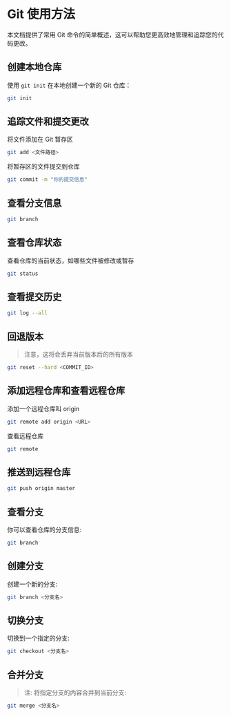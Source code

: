 # Git 使用方法

本文档提供了常用 Git 命令的简单概述，这可以帮助您更高效地管理和追踪您的代码更改。

## 创建本地仓库

使用 `git init` 在本地创建一个新的 Git 仓库：

```bash
git init
```

## 追踪文件和提交更改

将文件添加在 Git 暂存区

```bash
git add <文件路径>
```

将暂存区的文件提交到仓库

```bash
git commit -m "你的提交信息"
```

## 查看分支信息

```bash
git branch
```

## 查看仓库状态

查看仓库的当前状态，如哪些文件被修改或暂存

```bash
git status
```

## 查看提交历史

```bash
git log --all
```

## 回退版本

> 注意，这将会丢弃当前版本后的所有版本

```bash
git reset --hard <COMMIT_ID>
```

## 添加远程仓库和查看远程仓库

添加一个远程仓库叫 origin

```bash
git remote add origin <URL>
```

查看远程仓库

```bash
git remote
```

## 推送到远程仓库

```bash
git push origin master
```

## 查看分支

你可以查看仓库的分支信息:

```bash
git branch
```

## 创建分支

创建一个新的分支:

```bash
git branch <分支名>
```

## 切换分支

切换到一个指定的分支:

```bash
git checkout <分支名>
```

## 合并分支

> 注: 将指定分支的内容合并到当前分支:
```bash
git merge <分支名>
```
